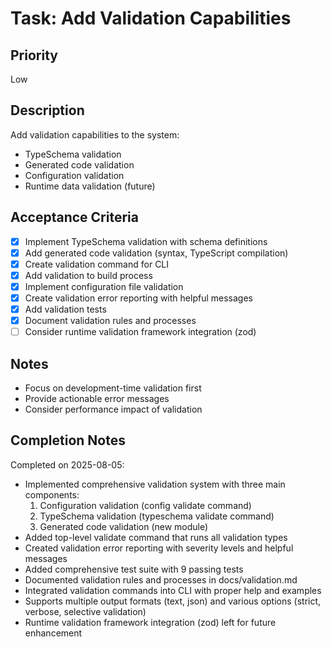 # Task: Add Validation Capabilities

## Priority
Low

## Description
Add validation capabilities to the system:
- TypeSchema validation
- Generated code validation
- Configuration validation
- Runtime data validation (future)

## Acceptance Criteria
- [x] Implement TypeSchema validation with schema definitions
- [x] Add generated code validation (syntax, TypeScript compilation)
- [x] Create validation command for CLI
- [x] Add validation to build process
- [x] Implement configuration file validation
- [x] Create validation error reporting with helpful messages
- [x] Add validation tests
- [x] Document validation rules and processes
- [ ] Consider runtime validation framework integration (zod)

## Notes
- Focus on development-time validation first
- Provide actionable error messages
- Consider performance impact of validation

## Completion Notes
Completed on 2025-08-05:
- Implemented comprehensive validation system with three main components:
  1. Configuration validation (config validate command)
  2. TypeSchema validation (typeschema validate command)
  3. Generated code validation (new module)
- Added top-level validate command that runs all validation types
- Created validation error reporting with severity levels and helpful messages
- Added comprehensive test suite with 9 passing tests
- Documented validation rules and processes in docs/validation.md
- Integrated validation commands into CLI with proper help and examples
- Supports multiple output formats (text, json) and various options (strict, verbose, selective validation)
- Runtime validation framework integration (zod) left for future enhancement
